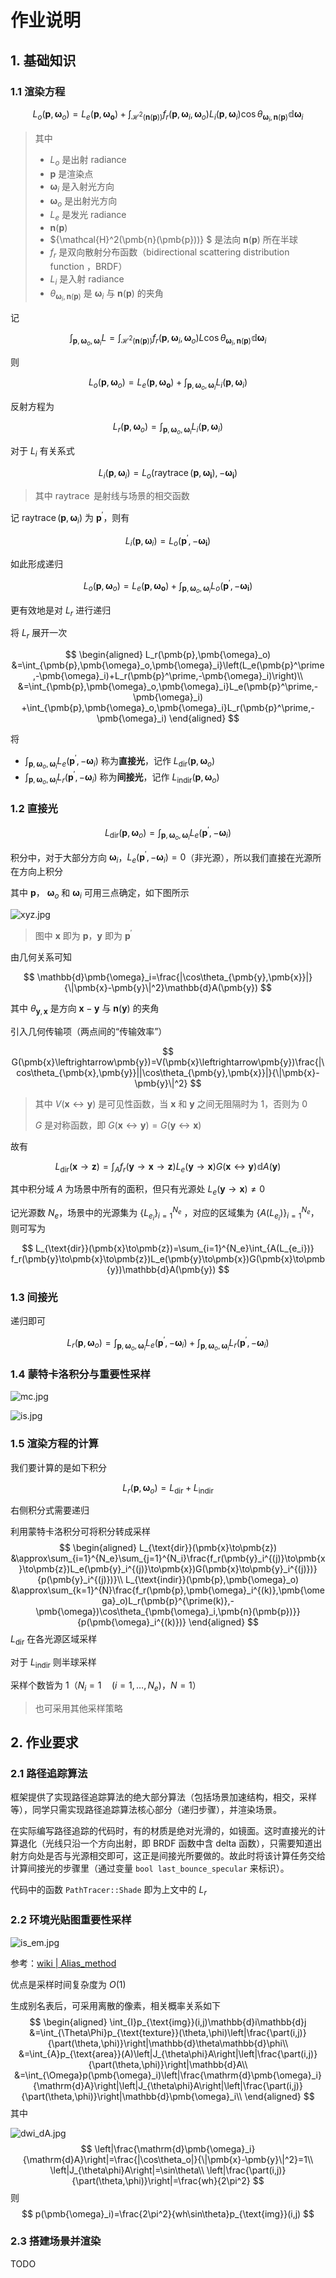 # 作业说明

## 1. 基础知识

### 1.1 渲染方程

$$
L_o(\pmb{p},\pmb{\omega}_o)=L_e(\pmb{p},\pmb{\pmb{\omega}_o})+\int_{\mathcal{H}^2(\pmb{n}(\pmb{p}))} f_r(\pmb{p},\pmb{\omega}_i,\pmb{\omega}_o)L_i(\pmb{p},\pmb{\omega}_i)\cos\theta_{\pmb{\omega}_i,\pmb{n}(\pmb{p})}\mathbb{d}\pmb{\omega}_i
$$

> 其中
>
> - $L_o$ 是出射 radiance
> - $\pmb{p}$ 是渲染点
> - $\pmb{\omega}_i$ 是入射光方向
> - $\pmb{\omega}_o$ 是出射光方向
> - $L_e$ 是发光 radiance
> - $\pmb{n}(\pmb{p})$ 
> - ${\mathcal{H}^2(\pmb{n}(\pmb{p}))} $ 是法向 $\pmb{n}(\pmb{p})$ 所在半球
> - $f_r$ 是双向散射分布函数（bidirectional scattering distribution function ，BRDF）
> - $L_i$ 是入射 radiance
> - $\theta_{\pmb{\omega}_i,\pmb{n}(\pmb{p})}$ 是 $\pmb{\omega}_i$ 与 $\pmb{n}(\pmb{p})$ 的夹角
>

记

$$
\int_{\pmb{p},\pmb{\omega}_o,\pmb{\omega}_i}L=\int_{\mathcal{H}^2(\pmb{n}(\pmb{p}))} f_r(\pmb{p},\pmb{\omega}_i,\pmb{\omega}_o)L\cos\theta_{\pmb{\omega}_i,\pmb{n}(\pmb{p})}\mathbb{d}\pmb{\omega}_i
$$

则

$$
L_o(\pmb{p},\pmb{\omega}_o)=L_e(\pmb{p},\pmb{\pmb{\omega}_o})+\int_{\pmb{p},\pmb{\omega}_o,\pmb{\omega}_i}L_i(\pmb{p},\pmb{\omega}_i)
$$

反射方程为

$$
L_r(\pmb{p},\pmb{\omega}_o)=\int_{\pmb{p},\pmb{\omega}_o,\pmb{\omega}_i}L_i(\pmb{p},\pmb{\omega}_i)
$$

对于 $L_i$ 有关系式

$$
L_i(\pmb{p},\pmb{\omega}_i)=L_o(\mathop{raytrace}(\pmb{p},\pmb{\omega_i}),-\pmb{\omega_i})
$$

> 其中 $\mathop{raytrace}$ 是射线与场景的相交函数

记 $\mathop{raytrace}(\pmb{p},\pmb{\omega}_i)$ 为 $\pmb{p}^\prime$，则有

$$
L_i(\pmb{p},\pmb{\omega}_i)=L_o(\pmb{p}^\prime,-\pmb{\omega_i})
$$

如此形成递归

$$
L_o(\pmb{p},\pmb{\omega}_o)=L_e(\pmb{p},\pmb{\pmb{\omega}_o})+\int_{\pmb{p},\pmb{\omega}_o,\pmb{\omega}_i}L_o(\pmb{p}^\prime,-\pmb{\omega_i})
$$

更有效地是对 $L_r$ 进行递归

将 $L_r$ 展开一次

$$
\begin{aligned}
L_r(\pmb{p},\pmb{\omega}_o)
&=\int_{\pmb{p},\pmb{\omega}_o,\pmb{\omega}_i}\left(L_e(\pmb{p}^\prime,-\pmb{\omega}_i)+L_r(\pmb{p}^\prime,-\pmb{\omega}_i)\right)\\
&=\int_{\pmb{p},\pmb{\omega}_o,\pmb{\omega}_i}L_e(\pmb{p}^\prime,-\pmb{\omega}_i)
+\int_{\pmb{p},\pmb{\omega}_o,\pmb{\omega}_i}L_r(\pmb{p}^\prime,-\pmb{\omega}_i)
\end{aligned}
$$

将

- $\int_{\pmb{p},\pmb{\omega}_o,\pmb{\omega}_i}L_e(\pmb{p}^\prime,-\pmb{\omega}_i)$ 称为**直接光**，记作 $L_{\text{dir}}(\pmb{p},\pmb{\omega}_o)$ 
- $\int_{\pmb{p},\pmb{\omega}_o,\pmb{\omega}_i}L_r(\pmb{p}^\prime,-\pmb{\omega}_i)$ 称为**间接光**，记作 $L_{\text{indir}}(\pmb{p},\pmb{\omega}_o)$ 

### 1.2 直接光

$$
L_{\text{dir}}(\pmb{p},\pmb{\omega}_o)=\int_{\pmb{p},\pmb{\omega}_o,\pmb{\omega}_i}L_e(\pmb{p}^\prime,-\pmb{\omega}_i)
$$

积分中，对于大部分方向 $\pmb{\omega}_i$，$L_e(\pmb{p}^\prime,-\pmb{\omega}_i)=0$（非光源），所以我们直接在光源所在方向上积分

其中 $\pmb{p}$， $\pmb{\omega}_o$ 和 $\pmb{\omega}_i$ 可用三点确定，如下图所示

![xyz.jpg](https://cdn.jsdelivr.net/gh/Ubpa/USTC_CG_Data@master/Homeworks/09_PathTracing/xyz.jpg)

> 图中 $\pmb{x}$ 即为 $\pmb{p}$，$\pmb{y}$ 即为 $\pmb{p}^\prime$ 

由几何关系可知

$$
\mathbb{d}\pmb{\omega}_i=\frac{|\cos\theta_{\pmb{y},\pmb{x}}|}{\|\pmb{x}-\pmb{y}\|^2}\mathbb{d}A(\pmb{y})
$$

其中 $\theta_{\pmb{y},\pmb{x}}$ 是方向 $\pmb{x}-\pmb{y}$ 与 $\pmb{n}(\pmb{y})$ 的夹角

引入几何传输项（两点间的“传输效率”）

$$
G(\pmb{x}\leftrightarrow\pmb{y})=V(\pmb{x}\leftrightarrow\pmb{y})\frac{|\cos\theta_{\pmb{x},\pmb{y}}||\cos\theta_{\pmb{y},\pmb{x}}|}{\|\pmb{x}-\pmb{y}\|^2}
$$

>其中 $V(\pmb{x}\leftrightarrow\pmb{y})$ 是可见性函数，当 $\pmb{x}$ 和 $\pmb{y}$ 之间无阻隔时为 $1$，否则为 $0$ 
>
>$G$ 是对称函数，即 $G(\pmb{x}\leftrightarrow\pmb{y})=G(\pmb{y}\leftrightarrow\pmb{x})$ 

故有

$$
L_{\text{dir}}(\pmb{x}\to\pmb{z})=\int_A f_r(\pmb{y}\to \pmb{x}\to\pmb{z})L_e(\pmb{y}\to\pmb{x})G(\pmb{x}\leftrightarrow\pmb{y})\mathbb{d}A(\pmb{y})
$$

其中积分域 $A$ 为场景中所有的面积，但只有光源处 $L_e(\pmb{y}\to\pmb{x})\neq 0$ 

记光源数 $N_e$，场景中的光源集为 $\{L_{e_i}\}_{i=1}^{N_e}$ ，对应的区域集为 $\{A(L_{e_i})\}_{i=1}^{N_e}$，则可写为

$$
L_{\text{dir}}(\pmb{x}\to\pmb{z})=\sum_{i=1}^{N_e}\int_{A(L_{e_i})} f_r(\pmb{y}\to\pmb{x}\to\pmb{z})L_e(\pmb{y}\to\pmb{x})G(\pmb{x}\to\pmb{y})\mathbb{d}A(\pmb{y})
$$

### 1.3 间接光

递归即可

$$
L_r(\pmb{p},\pmb{\omega}_o)=\int_{\pmb{p},\pmb{\omega}_o,\pmb{\omega}_i}L_e(\pmb{p}^\prime,-\pmb{\omega}_i)
+\int_{\pmb{p},\pmb{\omega}_o,\pmb{\omega}_i}L_r(\pmb{p}^\prime,-\pmb{\omega}_i)
$$

### 1.4 蒙特卡洛积分与重要性采样

![mc.jpg](https://cdn.jsdelivr.net/gh/Ubpa/USTC_CG_Data@master/Homeworks/09_PathTracing/mc.jpg)

![is.jpg](https://cdn.jsdelivr.net/gh/Ubpa/USTC_CG_Data@master/Homeworks/09_PathTracing/is.jpg)

### 1.5 渲染方程的计算

我们要计算的是如下积分

$$
L_r(\pmb{p},\pmb{\omega}_o)=L_{\text{dir}}+L_{\text{indir}}
$$

右侧积分式需要递归

利用蒙特卡洛积分可将积分转成采样
$$
\begin{aligned}
L_{\text{dir}}(\pmb{x}\to\pmb{z})
&\approx\sum_{i=1}^{N_e}\sum_{j=1}^{N_i}\frac{f_r(\pmb{y}_i^{(j)}\to\pmb{x}\to\pmb{z})L_e(\pmb{y}_i^{(j)}\to\pmb{x})G(\pmb{x}\to\pmb{y}_i^{(j)})}{p(\pmb{y}_i^{(j)})}\\
L_{\text{indir}}(\pmb{p},\pmb{\omega}_o)
&\approx\sum_{k=1}^{N}\frac{f_r(\pmb{p},\pmb{\omega}_i^{(k)},\pmb{\omega}_o)L_r(\pmb{p}^{\prime(k)},-\pmb{\omega})\cos\theta_{\pmb{\omega}_i,\pmb{n}(\pmb{p})}}{p(\pmb{\omega}_i^{(k)})}
\end{aligned}
$$
$L_{\text{dir}}$ 在各光源区域采样

对于 $L_{\text{indir}}$ 则半球采样

采样个数皆为 1（$N_i=1\quad(i=1,\dots,N_e)$，$N=1$） 

> 也可采用其他采样策略

## 2. 作业要求

### 2.1 路径追踪算法

框架提供了实现路径追踪算法的绝大部分算法（包括场景加速结构，相交，采样等），同学只需实现路径追踪算法核心部分（递归步骤），并渲染场景。

在实际编写路径追踪的代码时，有的材质是绝对光滑的，如镜面。这时直接光的计算退化（光线只沿一个方向出射，即 BRDF 函数中含 delta 函数），只需要知道出射方向处是否与光源相交即可，这正是间接光所要做的。故此时将该计算任务交给计算间接光的步骤里（通过变量 `bool last_bounce_specular` 来标识）。

代码中的函数 `PathTracer::Shade` 即为上文中的 $L_r$ 

### 2.2 环境光贴图重要性采样

![is_em.jpg](https://cdn.jsdelivr.net/gh/Ubpa/USTC_CG_Data@master/Homeworks/09_PathTracing/is_em.jpg)

参考：[wiki | Alias_method](https://en.wikipedia.org/wiki/Alias_method) 

优点是采样时间复杂度为 $O(1)$ 

生成别名表后，可采用离散的像素，相关概率关系如下
$$
\begin{aligned}
\int_{I}p_{\text{img}}(i,j)\mathbb{d}i\mathbb{d}j
&=\int_{\Theta\Phi}p_{\text{texture}}(\theta,\phi)\left|\frac{\part(i,j)}{\part(\theta,\phi)}\right|\mathbb{d}\theta\mathbb{d}\phi\\
&=\int_{A}p_{\text{area}}(A)\left|J_{\theta\phi}A\right|\left|\frac{\part(i,j)}{\part(\theta,\phi)}\right|\mathbb{d}A\\
&=\int_{\Omega}p(\pmb{\omega}_i)\left|\frac{\mathrm{d}\pmb{\omega}_i}{\mathrm{d}A}\right|\left|J_{\theta\phi}A\right|\left|\frac{\part(i,j)}{\part(\theta,\phi)}\right|\mathbb{d}\pmb{\omega}_i\\
\end{aligned}
$$
其中

![dwi_dA.jpg](https://cdn.jsdelivr.net/gh/Ubpa/USTC_CG_Data@master/Homeworks/09_PathTracing/dwi_dA.jpg)
$$
\left|\frac{\mathrm{d}\pmb{\omega}_i}{\mathrm{d}A}\right|=\frac{|\cos\theta_o|}{\|\pmb{x}-\pmb{y}\|^2}=1\\
\left|J_{\theta\phi}A\right|=\sin\theta\\
\left|\frac{\part(i,j)}{\part(\theta,\phi)}\right|=\frac{wh}{2\pi^2}
$$
则
$$
p(\pmb{\omega}_i)=\frac{2\pi^2}{wh\sin\theta}p_{\text{img}}(i,j)
$$

### 2.3 搭建场景并渲染

TODO

